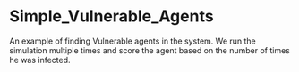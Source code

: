 # Simple_Vulnerable_Agents
An example of finding Vulnerable agents in the system. We run the simulation multiple times and score the agent based on the number of times he was infected.

